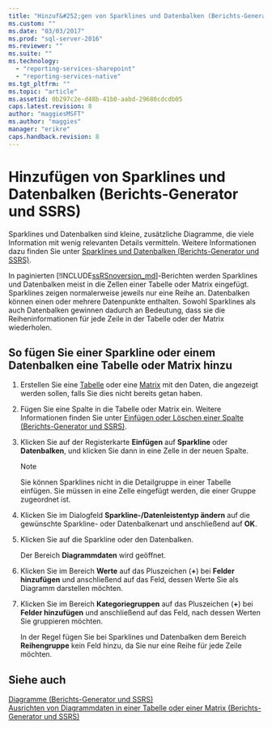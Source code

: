 ```yaml
---
title: "Hinzuf&#252;gen von Sparklines und Datenbalken (Berichts-Generator und SSRS) | Microsoft Docs"
ms.custom: ""
ms.date: "03/03/2017"
ms.prod: "sql-server-2016"
ms.reviewer: ""
ms.suite: ""
ms.technology: 
  - "reporting-services-sharepoint"
  - "reporting-services-native"
ms.tgt_pltfrm: ""
ms.topic: "article"
ms.assetid: 0b297c2e-d48b-41b0-aabd-29680cdcdb05
caps.latest.revision: 8
author: "maggiesMSFT"
ms.author: "maggies"
manager: "erikre"
caps.handback.revision: 8
---
```

# Hinzuf&#252;gen von Sparklines und Datenbalken (Berichts-Generator und SSRS)
  Sparklines und Datenbalken sind kleine, zusätzliche Diagramme, die viele Information mit wenig relevanten Details vermitteln. Weitere Informationen dazu finden Sie unter [Sparklines und Datenbalken &#40;Berichts-Generator und SSRS&#41;](../../reporting-services/report-design/sparklines-and-data-bars-report-builder-and-ssrs.md).  
  
 In paginierten [!INCLUDE[ssRSnoversion_md](../../includes/ssrsnoversion-md.md)]-Berichten werden Sparklines und Datenbalken meist in die Zellen einer Tabelle oder Matrix eingefügt. Sparklines zeigen normalerweise jeweils nur eine Reihe an. Datenbalken können einen oder mehrere Datenpunkte enthalten. Sowohl Sparklines als auch Datenbalken gewinnen dadurch an Bedeutung, dass sie die Reiheninformationen für jede Zeile in der Tabelle oder der Matrix wiederholen.  
  
## So fügen Sie einer Sparkline oder einem Datenbalken eine Tabelle oder Matrix hinzu  
  
1.  Erstellen Sie eine [Tabelle](../../reporting-services/report-design/tables-report-builder-and-ssrs.md) oder eine [Matrix](../../reporting-services/report-design/create-a-matrix-report-builder-and-ssrs.md) mit den Daten, die angezeigt werden sollen, falls Sie dies nicht bereits getan haben.  
  
2.  Fügen Sie eine Spalte in die Tabelle oder Matrix ein. Weitere Informationen finden Sie unter [Einfügen oder Löschen einer Spalte &#40;Berichts-Generator und SSRS&#41;](../../reporting-services/report-design/insert-or-delete-a-column-report-builder-and-ssrs.md).  
  
3.  Klicken Sie auf der Registerkarte **Einfügen** auf **Sparkline** oder **Datenbalken**, und klicken Sie dann in eine Zelle in der neuen Spalte.  
  
    > [!NOTE]  
    >  Sie können Sparklines nicht in die Detailgruppe in einer Tabelle einfügen. Sie müssen in eine Zelle eingefügt werden, die einer Gruppe zugeordnet ist.  
  
4.  Klicken Sie im Dialogfeld **Sparkline-/Datenleistentyp ändern** auf die gewünschte Sparkline- oder Datenbalkenart und anschließend auf **OK**.  
  
5.  Klicken Sie auf die Sparkline oder den Datenbalken.  
  
     Der Bereich **Diagrammdaten** wird geöffnet.  
  
6.  Klicken Sie im Bereich **Werte** auf das Pluszeichen (**+**) bei **Felder hinzufügen** und anschließend auf das Feld, dessen Werte Sie als Diagramm darstellen möchten.  
  
7.  Klicken Sie im Bereich **Kategoriegruppen** auf das Pluszeichen (**+**) bei **Felder hinzufügen** und anschließend auf das Feld, nach dessen Werten Sie gruppieren möchten.  
  
     In der Regel fügen Sie bei Sparklines und Datenbalken dem Bereich **Reihengruppe** kein Feld hinzu, da Sie nur eine Reihe für jede Zeile möchten.  
  
## Siehe auch  
 [Diagramme &#40;Berichts-Generator und SSRS&#41;](../../reporting-services/report-design/charts-report-builder-and-ssrs.md)   
 [Ausrichten von Diagrammdaten in einer Tabelle oder einer Matrix &#40;Berichts-Generator und SSRS&#41;](../../reporting-services/report-design/align-the-data-in-a-chart-in-a-table-or-matrix-report-builder-and-ssrs.md)  
  
  